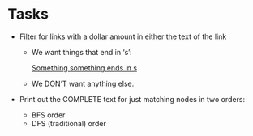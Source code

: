 # Tasks

- Filter for links with a dollar amount in either the text of the link
  - We want things that end in ‘s’:

    <a href="#">Something something ends in s</a>

  - We DON’T want anything else.

- Print out the COMPLETE text for just matching nodes in two orders:
  - BFS order
  - DFS (traditional) order
